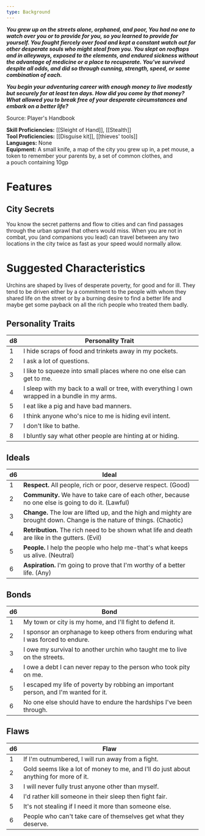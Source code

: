 ```yaml
---
type: Background
---
```

**_You grew up on the streets alone, orphaned, and poor, You had no one to watch over you or to provide for you, so you learned to provide for yourself. You fought fiercely over food and kept a constant watch out for other desperate souls who might steal from you. You slept on rooftops and in alleyways, exposed to the elements, and endured sickness without the advantage of medicine or a place to recuperate. You've survived despite all odds, and did so through cunning, strength, speed, or some combination of each._**

**_You begin your adventuring career with enough money to live modestly but securely for at least ten days. How did you come by that money? What allowed you to break free of your desperate circumstances and embark on a better life?_**

Source: Player's Handbook

**Skill Proficiencies:** [[Sleight of Hand]], [[Stealth]]  
**Tool Proficiencies:** [[Disguise kit]], [[thieves' tools]]  
**Languages:** None  
**Equipment:** A small knife, a map of the city you grew up in, a pet mouse, a token to remember your parents by, a set of common clothes, and a pouch containing 10gp

# Features

## City Secrets

You know the secret patterns and flow to cities and can find passages through the urban sprawl that others would miss. When you are not in combat, you (and companions you lead) can travel between any two locations in the city twice as fast as your speed would normally allow.

# Suggested Characteristics

Urchins are shaped by lives of desperate poverty, for good and for ill. They tend to be driven either by a commitment to the people with whom they shared life on the street or by a burning desire to find a better life and maybe get some payback on all the rich people who treated them badly.

## Personality Traits

|d8|Personality Trait|
|---|---|
|1|I hide scraps of food and trinkets away in my pockets.|
|2|I ask a lot of questions.|
|3|I like to squeeze into small places where no one else can get to me.|
|4|I sleep with my back to a wall or tree, with everything I own wrapped in a bundle in my arms.|
|5|I eat like a pig and have bad manners.|
|6|I think anyone who's nice to me is hiding evil intent.|
|7|I don't like to bathe.|
|8|I bluntly say what other people are hinting at or hiding.|

## Ideals

|d6|Ideal|
|---|---|
|1|**Respect.** All people, rich or poor, deserve respect. (Good)|
|2|**Community.** We have to take care of each other, because no one else is going to do it. (Lawful)|
|3|**Change.** The low are lifted up, and the high and mighty are brought down. Change is the nature of things. (Chaotic)|
|4|**Retribution.** The rich need to be shown what life and death are like in the gutters. (Evil)|
|5|**People.** I help the people who help me-that's what keeps us alive. (Neutral)|
|6|**Aspiration.** I'm going to prove that I'm worthy of a better life. (Any)|

## Bonds

|d6|Bond|
|---|---|
|1|My town or city is my home, and I'll fight to defend it.|
|2|I sponsor an orphanage to keep others from enduring what I was forced to endure.|
|3|I owe my survival to another urchin who taught me to live on the streets.|
|4|I owe a debt I can never repay to the person who took pity on me.|
|5|I escaped my life of poverty by robbing an important person, and I'm wanted for it.|
|6|No one else should have to endure the hardships I've been through.|

## Flaws

|d6|Flaw|
|---|---|
|1|If I'm outnumbered, I will run away from a fight.|
|2|Gold seems like a lot of money to me, and I'll do just about anything for more of it.|
|3|I will never fully trust anyone other than myself.|
|4|I'd rather kill someone in their sleep then fight fair.|
|5|It's not stealing if I need it more than someone else.|
|6|People who can't take care of themselves get what they deserve.|